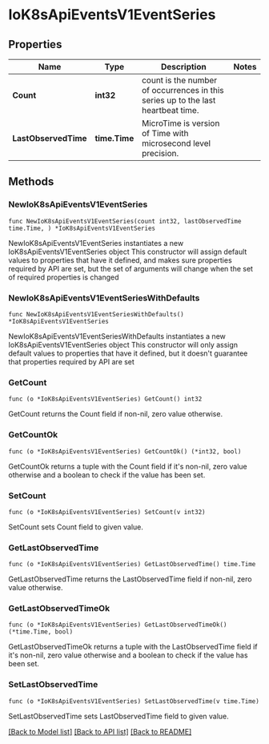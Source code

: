 # IoK8sApiEventsV1EventSeries

## Properties

Name | Type | Description | Notes
------------ | ------------- | ------------- | -------------
**Count** | **int32** | count is the number of occurrences in this series up to the last heartbeat time. | 
**LastObservedTime** | **time.Time** | MicroTime is version of Time with microsecond level precision. | 

## Methods

### NewIoK8sApiEventsV1EventSeries

`func NewIoK8sApiEventsV1EventSeries(count int32, lastObservedTime time.Time, ) *IoK8sApiEventsV1EventSeries`

NewIoK8sApiEventsV1EventSeries instantiates a new IoK8sApiEventsV1EventSeries object
This constructor will assign default values to properties that have it defined,
and makes sure properties required by API are set, but the set of arguments
will change when the set of required properties is changed

### NewIoK8sApiEventsV1EventSeriesWithDefaults

`func NewIoK8sApiEventsV1EventSeriesWithDefaults() *IoK8sApiEventsV1EventSeries`

NewIoK8sApiEventsV1EventSeriesWithDefaults instantiates a new IoK8sApiEventsV1EventSeries object
This constructor will only assign default values to properties that have it defined,
but it doesn't guarantee that properties required by API are set

### GetCount

`func (o *IoK8sApiEventsV1EventSeries) GetCount() int32`

GetCount returns the Count field if non-nil, zero value otherwise.

### GetCountOk

`func (o *IoK8sApiEventsV1EventSeries) GetCountOk() (*int32, bool)`

GetCountOk returns a tuple with the Count field if it's non-nil, zero value otherwise
and a boolean to check if the value has been set.

### SetCount

`func (o *IoK8sApiEventsV1EventSeries) SetCount(v int32)`

SetCount sets Count field to given value.


### GetLastObservedTime

`func (o *IoK8sApiEventsV1EventSeries) GetLastObservedTime() time.Time`

GetLastObservedTime returns the LastObservedTime field if non-nil, zero value otherwise.

### GetLastObservedTimeOk

`func (o *IoK8sApiEventsV1EventSeries) GetLastObservedTimeOk() (*time.Time, bool)`

GetLastObservedTimeOk returns a tuple with the LastObservedTime field if it's non-nil, zero value otherwise
and a boolean to check if the value has been set.

### SetLastObservedTime

`func (o *IoK8sApiEventsV1EventSeries) SetLastObservedTime(v time.Time)`

SetLastObservedTime sets LastObservedTime field to given value.



[[Back to Model list]](../README.md#documentation-for-models) [[Back to API list]](../README.md#documentation-for-api-endpoints) [[Back to README]](../README.md)


